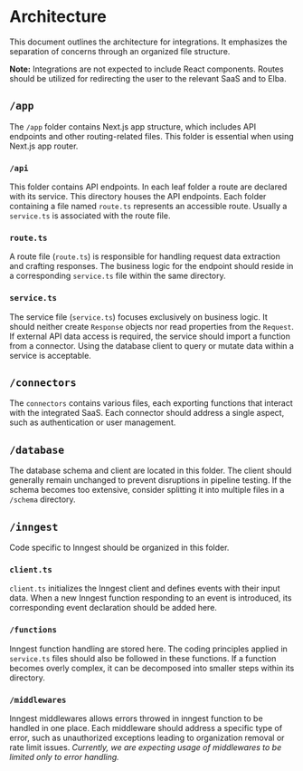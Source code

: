 # Architecture

This document outlines the architecture for integrations. It emphasizes the separation of concerns through an organized file structure.

**Note:** Integrations are not expected to include React components. Routes should be utilized for redirecting the user to the relevant SaaS and to Elba.

## `/app`

The `/app` folder contains Next.js app structure, which includes API endpoints and other routing-related files. This folder is essential when using Next.js app router.

### `/api`

This folder contains API endpoints. In each leaf folder a route are declared with its service.
This directory houses the API endpoints. Each folder containing a file named `route.ts` represents an accessible route. Usually a `service.ts` is associated with the route file.

### `route.ts`

A route file (`route.ts`) is responsible for handling request data extraction and crafting responses. The business logic for the endpoint should reside in a corresponding `service.ts` file within the same directory.

### `service.ts`

The service file (`service.ts`) focuses exclusively on business logic. It should neither create `Response` objects nor read properties from the `Request`. If external API data access is required, the service should import a function from a connector. Using the database client to query or mutate data within a service is acceptable.

## `/connectors`

The `connectors` contains various files, each exporting functions that interact with the integrated SaaS. Each connector should address a single aspect, such as authentication or user management.

## `/database`

The database schema and client are located in this folder. The client should generally remain unchanged to prevent disruptions in pipeline testing. If the schema becomes too extensive, consider splitting it into multiple files in a `/schema` directory.

## `/inngest`

Code specific to Inngest should be organized in this folder.

### `client.ts`

`client.ts` initializes the Inngest client and defines events with their input data. When a new Inngest function responding to an event is introduced, its corresponding event declaration should be added here.

### `/functions`

Inngest function handling are stored here. The coding principles applied in `service.ts` files should also be followed in these functions. If a function becomes overly complex, it can be decomposed into smaller steps within its directory.

### `/middlewares`

Inngest middlewares allows errors throwed in inngest function to be handled in one place. Each middleware should address a specific type of error, such as unauthorized exceptions leading to organization removal or rate limit issues.
_Currently, we are expecting usage of middlewares to be limited only to error handling._
